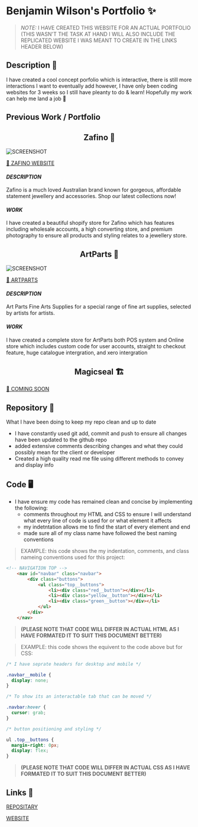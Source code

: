 # Benjamin Wilson's Portfolio ✨

> _NOTE:_ I HAVE CREATED THIS WEBSITE FOR AN ACTUAL PORTFOLIO (THIS WASN'T THE TASK AT HAND I WILL ALSO INCLUDE THE REPLICATED WEBSITE I WAS MEANT TO CREATE IN THE LINKS HEADER BELOW)

## Description 🤙

I have created a cool concept porfolio which is interactive, there is still more interactions I want to eventually add however, I have only been coding websites for 3 weeks so I still have pleanty to do & learn! Hopefully my work can help me land a job 💼

## Previous Work / Portfolio

<center><h2>Zafino 👜</h2></center>

![SCREENSHOT](https://user-images.githubusercontent.com/77607177/110297486-a5586880-8047-11eb-80ba-5786cf51aa61.png)

[🔗 ZAFINO WEBSITE](https://zafino.com.au/)

#### _DESCRIPTION_

Zafino is a much loved Australian brand known for gorgeous, affordable statement jewellery and accessories. Shop our latest collections now!

#### _WORK_

I have created a beautiful shopify store for Zafino which has features including wholesale accounts, a high converting store, and premium photography to ensure all products and styling relates to a jewellery store.

<center><h2>ArtParts 🎨</h2></center>

![SCREENSHOT](https://user-images.githubusercontent.com/77607177/110298281-8c03ec00-8048-11eb-81cb-c1b00460010c.png)

[🔗 ARTPARTS ](https://artpartsfinearts.com.au/)

#### _DESCRIPTION_

Art Parts Fine Arts Supplies for a special range of fine art supplies, selected by artists for artists.

#### _WORK_

I have created a complete store for ArtParts both POS system and Online store which includes custom code for user accounts, straight to checkout feature, huge catalogue intergration, and xero intergration

<center><h2>Magicseal 🏗️</h2></center>

[🔗 COMING SOON]()

## Repository 📁

What I have been doing to keep my repo clean and up to date

- I have constantly used git add, commit and push to ensure all changes have been updated to the github repo
- added extensive comments describing changes and what they could possibly mean for the client or developer
- Created a high quality read me file using different methods to convey and display info

## Code 🖥️

- I have ensure my code has remained clean and concise by implementing the following:
  - comments throughout my HTML and CSS to ensure I will understand what every line of code is used for or what element it affects
  - my indetntation allows me to find the start of every element and end
  - made sure all of my class name have followed the best naming conventions

> EXAMPLE: this code shows the my indentation, comments, and class nameing conventions used for this project:

```HTML
<!-- NAVIGATION TOP -->
    <nav id="navbar" class="navbar">
        <div class="buttons">
            <ul class="top__buttons">
                <li><div class="red__button"></div></li>
                <li><div class="yellow__button"></div></li>
                <li><div class="green__button"></div></li>
            </ul>
        </div>
    </nav>
```

> **(PLEASE NOTE THAT CODE WILL DIFFER IN ACTUAL HTML AS I HAVE FORMATED IT TO SUIT THIS DOCUMENT BETTER)**

> EXAMPLE: this code shows the equivent to the code above but for CSS:

```CSS
/* I have seprate headers for desktop and mobile */

.navbar__mobile {
  display: none;
}

/* To show its an interactable tab that can be moved */

.navbar:hover {
  cursor: grab;
}

/* button positioning and styling */

ul .top__buttons {
  margin-right: 0px;
  display: flex;
}
```

> **(PLEASE NOTE THAT CODE WILL DIFFER IN ACTUAL CSS AS I HAVE FORMATED IT TO SUIT THIS DOCUMENT BETTER)**

## Links 🔗

[REPOSITARY](https://github.com/MarketingPlus/advanced-portfolio)

[WEBSITE](https://marketingplus.github.io/advanced-portfolio/)

